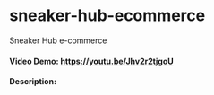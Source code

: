 # sneaker-hub-ecommerce
Sneaker Hub e-commerce

#### Video Demo:  https://youtu.be/Jhv2r2tjgoU
#### Description:
